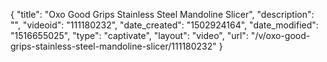 {
    "title": "Oxo Good Grips Stainless Steel Mandoline Slicer",
    "description": "",
    "videoid": "111180232",
    "date_created": "1502924164",
    "date_modified": "1516655025",
    "type": "captivate",
    "layout": "video",
    "url": "\/v\/oxo-good-grips-stainless-steel-mandoline-slicer\/111180232"
}
